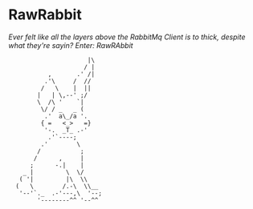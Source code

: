 # RawRabbit

_Ever felt like all the layers above the RabbitMq Client is to thick, despite what they're sayin? Enter: RawRAbbit_

                          |\
                         / |
               ,       .' /|
              .'\     /  //
             /   \    |  ||
            |   | \,--' ;/
            \  /\ '    `|
             \/ / _   _ (
              .'  a\_/a '.
             { =   <_>   =}
              '-.  _T_ .-'
               .'`----;
             .'        \
            /           ;
           /      ,     |
          ;      -.|    |
        _ |         \  \/
       ( '|         |\  \\
      (   \        /.-\  \\__
       '--'`._  .-'---,\  '--;
            '--------^^ '--^^